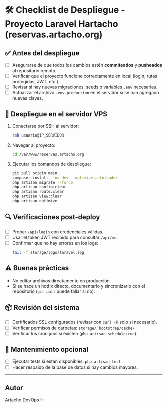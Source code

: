 # 🛠️ Checklist de Despliegue - Proyecto Laravel Hartacho (reservas.artacho.org)

## ✅ Antes del despliegue
- [ ] Asegurarse de que todos los cambios estén **commiteados** y **pusheados** al repositorio remoto.
- [ ] Verificar que el proyecto funcione correctamente en local (login, rutas protegidas, JWT, etc.).
- [ ] Revisar si hay nuevas migraciones, seeds o variables `.env` necesarias.
- [ ] Actualizar el archivo `.env.production` en el servidor si se han agregado nuevas claves.

## 🚀 Despliegue en el servidor VPS
1. Conectarse por SSH al servidor:
   ```bash
   ssh usuario@IP_SERVIDOR
   ```

2. Navegar al proyecto:
   ```bash
   cd /var/www/reservas.artacho.org
   ```

3. Ejecutar los comandos de despliegue:
   ```bash
   git pull origin main
   composer install --no-dev --optimize-autoloader
   php artisan migrate --force
   php artisan config:clear
   php artisan route:clear
   php artisan view:clear
   php artisan optimize
   ```

## 🔍 Verificaciones post-deploy
- [ ] Probar `/api/login` con credenciales válidas.
- [ ] Usar el token JWT recibido para consultar `/api/me`.
- [ ] Confirmar que no hay errores en los logs:
   ```bash
   tail -f storage/logs/laravel.log
   ```

## ⚠️ Buenas prácticas
- No editar archivos directamente en producción.
- Si se hace un hotfix directo, documentarlo y sincronizarlo con el repositorio (`git pull` puede fallar si no).

## 📦 Revisión del sistema
- [ ] Certificados SSL configurados (revisar con `curl -k` solo si necesario).
- [ ] Verificar permisos de carpetas: `storage/`, `bootstrap/cache/`
- [ ] Verificar los cron jobs si existen (`php artisan schedule:run`).

## 🧪 Mantenimiento opcional
- [ ] Ejecutar tests si están disponibles: `php artisan test`
- [ ] Hacer respaldo de la base de datos si hay cambios mayores.

---

## Autor
Artacho DevOps ✨
